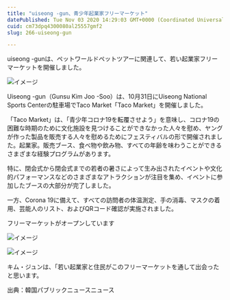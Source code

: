 ```yaml
---
title: "uiseong -gun、青少年起業家フリーマーケット"
datePublished: Tue Nov 03 2020 14:29:03 GMT+0000 (Coordinated Universal Time)
cuid: cm73dpq4300080al25557gmf2
slug: 266-uiseong-gun

---
```



uiseong -gunは、ペットワールドペットツアーに関連して、若い起業家フリーマーケットを開催しました。

![イメージ](https://cdn.hashnode.com/res/hashnode/image/upload/v1739453514053/7948b3c1-dd89-4a94-88a8-5f5ed2a2e79c.jpeg)

Uiseong -gun（Gunsu Kim Joo -Soo）は、10月31日にUiseong National Sports Centerの駐車場でTaco Market「Taco Market」を開催しました。

「Taco Market」は、「青少年コロナ19を転覆させよう」を意味し、コロナ19の困難な時期のために文化施設を見つけることができなかった人々を慰め、ヤングが作った製品を販売する人々を慰めるためにフェスティバルの形で開催されました。起業家。販売ブース、食べ物や飲み物、すべての年齢を味わうことができるさまざまな経験プログラムがあります。

特に、閉会式から閉会式までの若者の暑さによって生み出されたイベントや文化的パフォーマンスなどのさまざまなアトラクションが注目を集め、イベントに参加したブースの大部分が完了しました。

一方、Corona 19に備えて、すべての訪問者の体温測定、手の消毒、マスクの着用、芸能人のリスト、およびQRコード確認が実施されました。

フリーマーケットがオープンしています

![イメージ](https://cdn.hashnode.com/res/hashnode/image/upload/v1739453515907/cb040b8b-94f1-4426-bdf5-317ade0bb6ed.jpeg)

![イメージ](https://cdn.hashnode.com/res/hashnode/image/upload/v1739453518393/af9b3c40-f42a-4def-b365-2b08cb637e11.jpeg)

キム・ジュンは、「若い起業家と住民がこのフリーマーケットを通して出会ったと思います。

出典：韓国パブリックニュースニュース